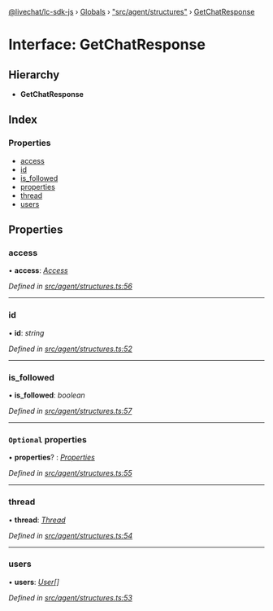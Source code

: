 [@livechat/lc-sdk-js](../README.md) › [Globals](../globals.md) › ["src/agent/structures"](../modules/_src_agent_structures_.md) › [GetChatResponse](_src_agent_structures_.getchatresponse.md)

# Interface: GetChatResponse

## Hierarchy

* **GetChatResponse**

## Index

### Properties

* [access](_src_agent_structures_.getchatresponse.md#access)
* [id](_src_agent_structures_.getchatresponse.md#id)
* [is_followed](_src_agent_structures_.getchatresponse.md#is_followed)
* [properties](_src_agent_structures_.getchatresponse.md#optional-properties)
* [thread](_src_agent_structures_.getchatresponse.md#thread)
* [users](_src_agent_structures_.getchatresponse.md#users)

## Properties

###  access

• **access**: *[Access](_src_objects_index_.access.md)*

*Defined in [src/agent/structures.ts:56](https://github.com/livechat/lc-sdk-js/blob/e25bbbb/src/agent/structures.ts#L56)*

___

###  id

• **id**: *string*

*Defined in [src/agent/structures.ts:52](https://github.com/livechat/lc-sdk-js/blob/e25bbbb/src/agent/structures.ts#L52)*

___

###  is_followed

• **is_followed**: *boolean*

*Defined in [src/agent/structures.ts:57](https://github.com/livechat/lc-sdk-js/blob/e25bbbb/src/agent/structures.ts#L57)*

___

### `Optional` properties

• **properties**? : *[Properties](_src_objects_index_.properties.md)*

*Defined in [src/agent/structures.ts:55](https://github.com/livechat/lc-sdk-js/blob/e25bbbb/src/agent/structures.ts#L55)*

___

###  thread

• **thread**: *[Thread](_src_objects_index_.thread.md)*

*Defined in [src/agent/structures.ts:54](https://github.com/livechat/lc-sdk-js/blob/e25bbbb/src/agent/structures.ts#L54)*

___

###  users

• **users**: *[User](../modules/_src_objects_index_.md#user)[]*

*Defined in [src/agent/structures.ts:53](https://github.com/livechat/lc-sdk-js/blob/e25bbbb/src/agent/structures.ts#L53)*
